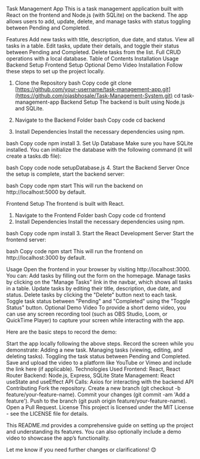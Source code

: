 ﻿Task Management App
This is a task management application built with React on the frontend and Node.js (with SQLite) on the backend. The app allows users to add, update, delete, and manage tasks with status toggling between Pending and Completed.

Features
Add new tasks with title, description, due date, and status.
View all tasks in a table.
Edit tasks, update their details, and toggle their status between Pending and Completed.
Delete tasks from the list.
Full CRUD operations with a local database.
Table of Contents
Installation
Usage
Backend Setup
Frontend Setup
Optional Demo Video
Installation
Follow these steps to set up the project locally.

1. Clone the Repository
bash
Copy code
git clone [https://github.com/your-username/task-management-app.git](https://github.com/ojasbhosale/Task-Management-System.git)
cd task-management-app
Backend Setup
The backend is built using Node.js and SQLite.

1. Navigate to the Backend Folder
bash
Copy code
cd backend
2. Install Dependencies
Install the necessary dependencies using npm.

bash
Copy code
npm install
3. Set Up Database
Make sure you have SQLite installed. You can initialize the database with the following command (it will create a tasks.db file):

bash
Copy code
node setupDatabase.js
4. Start the Backend Server
Once the setup is complete, start the backend server:

bash
Copy code
npm start
This will run the backend on http://localhost:5000 by default.

Frontend Setup
The frontend is built with React.

1. Navigate to the Frontend Folder
bash
Copy code
cd frontend
2. Install Dependencies
Install the necessary dependencies using npm.

bash
Copy code
npm install
3. Start the React Development Server
Start the frontend server:

bash
Copy code
npm start
This will run the frontend on http://localhost:3000 by default.

Usage
Open the frontend in your browser by visiting http://localhost:3000.
You can:
Add tasks by filling out the form on the homepage.
Manage tasks by clicking on the "Manage Tasks" link in the navbar, which shows all tasks in a table.
Update tasks by editing their title, description, due date, and status.
Delete tasks by clicking the "Delete" button next to each task.
Toggle task status between "Pending" and "Completed" using the "Toggle Status" button.
Optional Demo Video
To provide a short demo video, you can use any screen recording tool (such as OBS Studio, Loom, or QuickTime Player) to capture your screen while interacting with the app.

Here are the basic steps to record the demo:

Start the app locally following the above steps.
Record the screen while you demonstrate:
Adding a new task.
Managing tasks (viewing, editing, and deleting tasks).
Toggling the task status between Pending and Completed.
Save and upload the video to a platform like YouTube or Vimeo and include the link here (if applicable).
Technologies Used
Frontend: React, React Router
Backend: Node.js, Express, SQLite
State Management: React useState and useEffect
API Calls: Axios for interacting with the backend API
Contributing
Fork the repository.
Create a new branch (git checkout -b feature/your-feature-name).
Commit your changes (git commit -am 'Add a feature').
Push to the branch (git push origin feature/your-feature-name).
Open a Pull Request.
License
This project is licensed under the MIT License - see the LICENSE file for details.

This README.md provides a comprehensive guide on setting up the project and understanding its features. You can also optionally include a demo video to showcase the app’s functionality.

Let me know if you need further changes or clarifications! 😊
